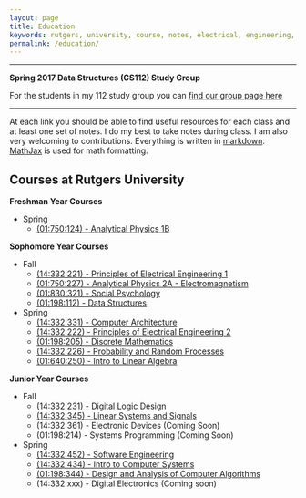 ```yaml
---
layout: page
title: Education
keywords: rutgers, university, course, notes, electrical, engineering, physics, probability, circuits, psychology, computer, notes, study, review, guide, education
permalink: /education/
---
```


-----

**Spring 2017 Data Structures (CS112) Study Group**

For the students in my 112 study group you can [find our group page here](/education/data-structures/study-group/)

-----

At each link you should be able to find useful resources for each class and at least one set of notes.  I do my best to take notes during class. I am also very welcoming to contributions. Everything is written in [markdown](http://blanco.io/blog/markup-languages/markdown-is-awesome/). [MathJax](https://www.mathjax.org/) is used for math formatting.

## Courses at Rutgers University

**Freshman Year Courses**

- Spring
  - [(01:750:124) - Analytical Physics 1B](analytical-physics-124/)

**Sophomore Year Courses**

- Fall
  - [(14:332:221) - Principles of Electrical Engineering 1](principles-of-ee-1/)
  - [(01:750:227) - Analytical Physics 2A - Electromagnetism](analytical-physics-227/)
  - [(01:830:321) - Social Psychology](social-psychology/)
  - [(01:198:112) - Data Structures](data-structures/)
- Spring
  - [(14:332:331) - Computer Architecture](comp-arch-332/)
  - [(14:332:222) - Principles of Electrical Engineering 2](principles-of-ee-2/)
  - [(01:198:205) - Discrete Mathematics](discrete-math/)
  - [(14:332:226) - Probability and Random Processes](probability-random-processes/)
  - [(01:640:250) - Intro to Linear Algebra](intro-linear-algebra/)

**Junior Year Courses**

- Fall
  - [(14:332:231) - Digital Logic Design](digital-logic-design/)
  - [(14:332:345) - Linear Systems and Signals](linear-systems-signals/)
  - (14:332:361) - Electronic Devices (Coming Soon)
  - (01:198:214) - Systems Programming (Coming Soon)
- Spring
  - [(14:332:452) - Software Engineering](software-engineering/)
  - [(14:332:434) - Intro to Computer Systems](computer-systems/)
  - [(01:198:344) - Design and Analysis of Computer Algorithms](algo/)
  - (14:332:xxx) - Digital Electronics (Coming soon)
